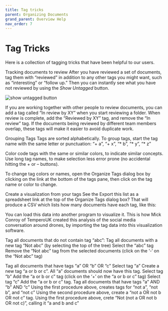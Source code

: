 ```yaml
---
title: Tag tricks
parent: Organizing Documents
grand_parent: Overview Help
nav_order: 7
---
```


# Tag Tricks

Here is a collection of tagging tricks that have been helpful to our users.

Tracking documents to review
After you have reviewed a set of documents, tag them with “reviewed” in addition to any other tags you might want, such as “interesting” or “follow up.” Then you can instantly see what you have not reviewed by using the _Show Untagged_ button.

![show untagged button](https://blog.overviewdocs.com/wp-content/uploads/2014/06/organize-tags-link.png)



If you are working together with other people to review documents, you can add a tag called “In review by XY” when you start reviewing a folder. When review is complete, add the “Reviewed by XY” tag, and remove the “In review” tag. If the documents being reviewed by different team members overlap, these tags will make it easier to avoid duplicate work.

Grouping Tags
Tags are sorted alphabetically. To group tags, start the tag name with the same letter or punctuation: “+ a”, “+ x”, “* b”, “* y”, “* z”

Color code tags with the same or similar colors, to indicate similar concepts.  Use long tag names, to make selection less error prone (no accidental hitting the + or – buttons).

To change tag colors or names, open the Organize Tags dialog box by clicking on the link at the bottom of the tags pane, then click on the tag name or color to change.



 

Create a visualization from your tags
See the Export this list as a spreadsheet link at the top of  the Organize Tags dialog box? That will produce a CSV which lists how many documents have each tag, like this:



You can load this data into another program to visualize it. This is how Mick Conroy of TemperoUK created this analysis of the social media conversation around drones, by importing the tag data into this visualization software.


Tag all documents that do not contain tag “abc”:
Tag all documents with a new tag “Not abc” (by selecting the top of the tree)
Select the “abc” tag
Remove the “Not abc” tag from the selected documents (click on the ‘-‘ on the “Not abc” tag)

Tag all documents that have tags “a” OR “b” OR “c”
Select tag “a”
Create a new tag “a or b or c”. All “a” documents should now have this tag.
Select tag “b”
Add the “a or b or c” tag (click on the ‘+’ on the “a or b or c” tag)
Select tag “c”
Add the “a or b or c” tag.
Tag all documents that have tags “a” AND “b” AND “c”
Using the first procedure above, creates tags for “not a”, “not b”, and “not c”
Using the second procedure above, create a “not a OR not b OR not c” tag.
Using the first procedure above, crete “Not (not a OR not b OR not c)”, calling it “a and b and c”
 
